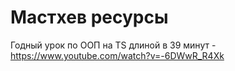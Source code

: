 # Мастхев ресурсы
Годный урок по ООП на TS длиной в 39 минут - https://www.youtube.com/watch?v=-6DWwR_R4Xk
